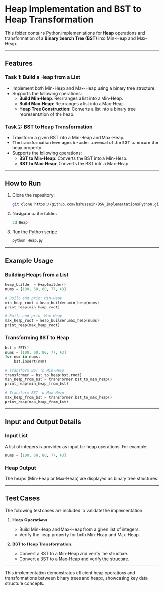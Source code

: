 
# Heap Implementation and BST to Heap Transformation

This folder contains Python implementations for **Heap** operations and transformation of a **Binary Search Tree (BST)** into Min-Heap and Max-Heap.

---

## Features

### **Task 1: Build a Heap from a List**
- Implement both Min-Heap and Max-Heap using a binary tree structure.
- Supports the following operations:
  - **Build Min-Heap**: Rearranges a list into a Min-Heap.
  - **Build Max-Heap**: Rearranges a list into a Max-Heap.
  - **Heap Tree Construction**: Converts a list into a binary tree representation of the heap.

### **Task 2: BST to Heap Transformation**
- Transform a given BST into a Min-Heap and Max-Heap.
- The transformation leverages in-order traversal of the BST to ensure the heap property.
- Supports the following operations:
  - **BST to Min-Heap**: Converts the BST into a Min-Heap.
  - **BST to Max-Heap**: Converts the BST into a Max-Heap.

---

## How to Run

1. Clone the repository:
   ```bash
   git clone https://github.com/bshussein/DSA_ImplementationsPython.git
   ```
2. Navigate to the folder:
   ```bash
   cd Heap
   ```
3. Run the Python script:
   ```bash
   python Heap.py
   ```

---

## Example Usage

### **Building Heaps from a List**
```python
heap_builder = HeapBuilder()
nums = [100, 60, 80, 77, 63]

# Build and print Min-Heap
min_heap_root = heap_builder.min_heap(nums)
print_heap(min_heap_root)

# Build and print Max-Heap
max_heap_root = heap_builder.max_heap(nums)
print_heap(max_heap_root)
```

### **Transforming BST to Heap**
```python
bst = BST()
nums = [100, 60, 80, 77, 63]
for num in nums:
    bst.insert(num)

# Transform BST to Min-Heap
transformer = bst_to_heap(bst.root)
min_heap_from_bst = transformer.bst_to_min_heap()
print_heap(min_heap_from_bst)

# Transform BST to Max-Heap
max_heap_from_bst = transformer.bst_to_max_heap()
print_heap(max_heap_from_bst)
```

---

## Input and Output Details

### **Input List**
A list of integers is provided as input for heap operations. For example:
```python
nums = [100, 60, 80, 77, 63]
```

### **Heap Output**
The heaps (Min-Heap or Max-Heap) are displayed as binary tree structures.

---

## Test Cases

The following test cases are included to validate the implementation:

1. **Heap Operations**:
   - Build Min-Heap and Max-Heap from a given list of integers.
   - Verify the heap property for both Min-Heap and Max-Heap.

2. **BST to Heap Transformation**:
   - Convert a BST to a Min-Heap and verify the structure.
   - Convert a BST to a Max-Heap and verify the structure.

---

This implementation demonstrates efficient heap operations and transformations between binary trees and heaps, showcasing key data structure concepts.
